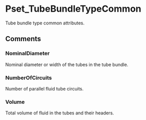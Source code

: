 # Pset_TubeBundleTypeCommon

Tube bundle type common attributes.


## Comments

### NominalDiameter

Nominal diameter or width of the tubes in the tube bundle.

### NumberOfCircuits

Number of parallel fluid tube circuits.

### Volume

Total volume of fluid in the tubes and their headers.

